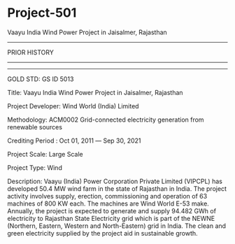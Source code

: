 # Project-501
Vaayu India Wind Power Project in Jaisalmer, Rajasthan 

___________
PRIOR HISTORY
____________




________________
GOLD STD: GS ID 5013

Title: Vaayu India Wind Power Project in Jaisalmer, Rajasthan

Project Developer: Wind World (India) Limited

Methodology: ACM0002 Grid-connected electricity generation from renewable sources

Crediting Period : Oct 01, 2011 ― Sep 30, 2021

Project Scale: Large Scale

Project Type: Wind

Description: Vaayu (India) Power Corporation Private Limited (VIPCPL) has developed 50.4 MW wind farm in the state of Rajasthan in India. The project activity involves supply, erection, commissioning and operation of 63 machines of 800 KW each. The machines are Wind World E-53 make. Annually, the project is expected to generate and supply 94.482 GWh of electricity to Rajasthan State Electricity grid which is part of the NEWNE (Northern, Eastern, Western and North-Eastern) grid in India. The clean and green electricity supplied by the project aid in sustainable growth.
